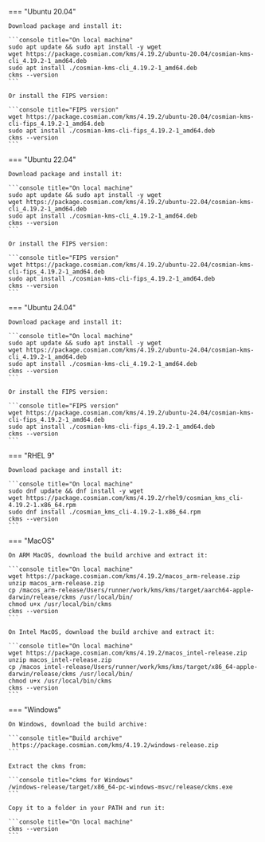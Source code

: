 === "Ubuntu 20.04"

    Download package and install it:

    ```console title="On local machine"
    sudo apt update && sudo apt install -y wget
    wget https://package.cosmian.com/kms/4.19.2/ubuntu-20.04/cosmian-kms-cli_4.19.2-1_amd64.deb
    sudo apt install ./cosmian-kms-cli_4.19.2-1_amd64.deb
    ckms --version
    ```

    Or install the FIPS version:

    ```console title="FIPS version"
    wget https://package.cosmian.com/kms/4.19.2/ubuntu-20.04/cosmian-kms-cli-fips_4.19.2-1_amd64.deb
    sudo apt install ./cosmian-kms-cli-fips_4.19.2-1_amd64.deb
    ckms --version
    ```

=== "Ubuntu 22.04"

    Download package and install it:

    ```console title="On local machine"
    sudo apt update && sudo apt install -y wget
    wget https://package.cosmian.com/kms/4.19.2/ubuntu-22.04/cosmian-kms-cli_4.19.2-1_amd64.deb
    sudo apt install ./cosmian-kms-cli_4.19.2-1_amd64.deb
    ckms --version
    ```

    Or install the FIPS version:

    ```console title="FIPS version"
    wget https://package.cosmian.com/kms/4.19.2/ubuntu-22.04/cosmian-kms-cli-fips_4.19.2-1_amd64.deb
    sudo apt install ./cosmian-kms-cli-fips_4.19.2-1_amd64.deb
    ckms --version
    ```

=== "Ubuntu 24.04"

    Download package and install it:

    ```console title="On local machine"
    sudo apt update && sudo apt install -y wget
    wget https://package.cosmian.com/kms/4.19.2/ubuntu-24.04/cosmian-kms-cli_4.19.2-1_amd64.deb
    sudo apt install ./cosmian-kms-cli_4.19.2-1_amd64.deb
    ckms --version
    ```

    Or install the FIPS version:

    ```console title="FIPS version"
    wget https://package.cosmian.com/kms/4.19.2/ubuntu-24.04/cosmian-kms-cli-fips_4.19.2-1_amd64.deb
    sudo apt install ./cosmian-kms-cli-fips_4.19.2-1_amd64.deb
    ckms --version
    ```

=== "RHEL 9"

    Download package and install it:

    ```console title="On local machine"
    sudo dnf update && dnf install -y wget
    wget https://package.cosmian.com/kms/4.19.2/rhel9/cosmian_kms_cli-4.19.2-1.x86_64.rpm
    sudo dnf install ./cosmian_kms_cli-4.19.2-1.x86_64.rpm
    ckms --version
    ```

=== "MacOS"

    On ARM MacOS, download the build archive and extract it:

    ```console title="On local machine"
    wget https://package.cosmian.com/kms/4.19.2/macos_arm-release.zip
    unzip macos_arm-release.zip
    cp /macos_arm-release/Users/runner/work/kms/kms/target/aarch64-apple-darwin/release/ckms /usr/local/bin/
    chmod u+x /usr/local/bin/ckms
    ckms --version
    ```

    On Intel MacOS, download the build archive and extract it:

    ```console title="On local machine"
    wget https://package.cosmian.com/kms/4.19.2/macos_intel-release.zip
    unzip macos_intel-release.zip
    cp /macos_intel-release/Users/runner/work/kms/kms/target/x86_64-apple-darwin/release/ckms /usr/local/bin/
    chmod u+x /usr/local/bin/ckms
    ckms --version
    ```

=== "Windows"

    On Windows, download the build archive:

    ```console title="Build archive"
     https://package.cosmian.com/kms/4.19.2/windows-release.zip
    ```

    Extract the ckms from:

    ```console title="ckms for Windows"
    /windows-release/target/x86_64-pc-windows-msvc/release/ckms.exe
    ```

    Copy it to a folder in your PATH and run it:

    ```console title="On local machine"
    ckms --version
    ```
